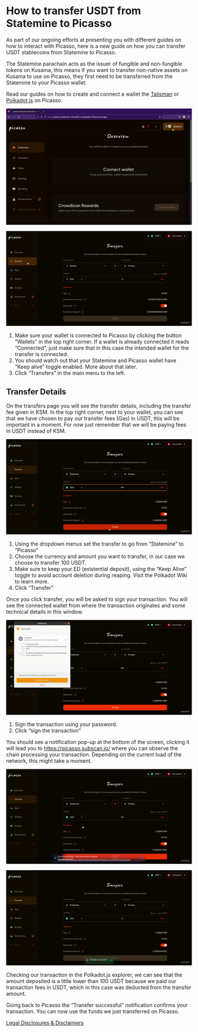# How to transfer USDT from Statemine to Picasso

As part of our ongoing efforts at presenting you with different guides on how to interact with Picasso, 
here is a new guide on how you can transfer USDT stablecoins from Statemine to Picasso.

The Statemine parachain acts as the issuer of fungible and non-fungible tokens on Kusama, 
this means if you want to transfer non-native assets on Kusama to use on Picasso, 
they first need to be transferred from the Statemine to your Picasso wallet.

Read our guides on how to create and connect a wallet the [Talisman] or [Polkadot.js] on Picasso.

![picasso_homepage](./picasso-homepage.png)

![picasso_transfers](./transfers.png)

1. Make sure your wallet is connected to Picasso by clicking the button “Wallets” in the top right corner. 
   If a wallet is already connected it reads “Connected”, 
   just make sure that in this case the intended wallet for the transfer is connected.
2. You should watch out that your Statemine and Picasso wallet have “Keep alive” toggle enabled. More about that later.
3. Click “Transfers” in the main menu to the left.

## Transfer Details

On the transfers page you will see the transfer details, including the transfer fee given in KSM. 
In the top right corner, next to your wallet, you can see that we have chosen to pay our transfer fees (Gas) in USDT, 
this will be important in a moment. For now just remember that we will be paying fees in USDT instead of KSM.

![transfer_details](./transfer-details.png)

1. Using the dropdown menus set the transfer to go from “Statemine” to “Picasso”
2. Choose the currency and amount you want to transfer, in our case we choose to transfer 100 USDT.
3. Make sure to keep your ED (existential deposit), using the “Keep Alive” toggle to avoid account deletion during reaping.
   Visit the Polkadot Wiki to learn more.
4. Click “Transfer”

Once you click transfer, you will be asked to sign your transaction. 
You will see the connected wallet from where the transaction originates and some technical details in this window.

![sign_statemine_transfer](./sign-statemine-transaction.png)

1. Sign the transaction using your password.
2. Click “sign the transaction”

You should see a notification pop-up at the bottom of the screen, 
clicking it will lead you to https://picasso.subscan.io/ where you can observe the chain processing your transaction. 
Depending on the current load of the network, this might take a moment.

![transfer_initiated](./transfer-initiated.png)

![transfer_confirmed](./transfer-confirmed.png)

Checking our transaction in the Polkadot.js explorer, 
we can see that the amount deposited is a little lower than 100 USDT 
because we paid our transaction fees in USDT, which in this case was deducted from the transfer amount.

Going back to Picasso the “Transfer successful” notification confirms your transaction. 
You can now use the funds we just transferred on Picasso.

[Legal Disclosures & Disclaimers](../faqs/legal-disclaimer-disclosures.md)

[Talisman]: https://docs.composable.finance/user-guides/talisman-create-account
[Polkadot.js]: https://docs.composable.finance/user-guides/polkadotjs-extension-create-account